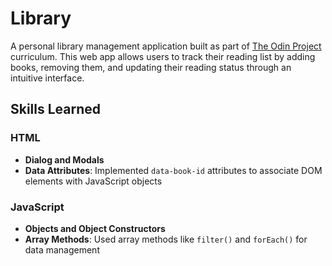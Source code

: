 # Library

A personal library management application built as part of [The Odin Project](https://www.theodinproject.com/) curriculum. This web app allows users to track their reading list by adding books, removing them, and updating their reading status through an intuitive interface.

## Skills Learned

### HTML
- **Dialog and Modals**
- **Data Attributes**: Implemented `data-book-id` attributes to associate DOM elements with JavaScript objects

### JavaScript
- **Objects and Object Constructors**
- **Array Methods**: Used array methods like `filter()` and `forEach()` for data management